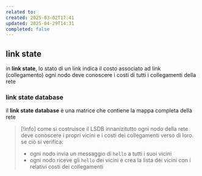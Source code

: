 ```yaml
---
related to: 
created: 2025-03-02T17:41
updated: 2025-04-29T14:31
completed: false
---
```

## link state
in **link state**, lo stato di un link indica il costo associato ad link (collegamento)
ogni nodo deve conoscere i costi di tutti i collegamenti della rete
### link state database
il **link state database** è una matrice che contiene la mappa completa della rete
>[!info] come si costruisce il LSDB
>innanizitutto ogni nodo della rete deve conoscere i propri vicini e i costi dei collegamenti verso di loro. se ciò si verifica:
>- ogni nodo invia un messaggio di `hello` a tutti i suoi vicini
>- ogni nodo riceve gli `hello` dei vicini e crea la lista dei vicini con i relativi costi dei collegamenti
